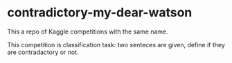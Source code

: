 # contradictory-my-dear-watson
This a repo of Kaggle competitions with the same name.

This competition is classification task: two senteces are given, define if they are contradactory or not.
